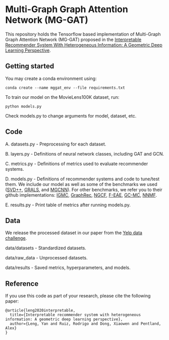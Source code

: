 # Multi-Graph Graph Attention Network (MG-GAT)

This repository holds the Tensorflow based implementation of Multi-Graph Graph Attention Network (MG-GAT) proposed in the 
[Interpretable Recommender System With Heterogeneous Information: A Geometric Deep Learning Perspective](http://dx.doi.org/10.2139/ssrn.3696092). 

## Getting started

You may create a conda environment using:
```
conda create --name mggat_env --file requirements.txt
```

To train our model on the MovieLens100K dataset, run:
```
python models.py
```
Check models.py to change arguments for model, dataset, etc.

## Code

A. datasets.py - Preprocessing for each dataset.

B. layers.py - Definitions of neural network classes, including GAT and GCN.

C. metrics.py - Definitions of metrics used to evaluate recommender systems.

D. models.py - Definitions of recommender systems and code to tune/test them. We include our model as well as some of the benchmarks we used ([SVD++](https://people.engr.tamu.edu/huangrh/Spring16/papers_course/matrix_factorization.pdf), [GRALS](https://arxiv.org/pdf/1908.09393v2.pdf), and [MGCNN](https://papers.nips.cc/paper/2017/file/2eace51d8f796d04991c831a07059758-Paper.pdf)). For other benchmarks, we refer you to their github implementations: [IGMC](https://github.com/muhanzhang/IGMC), [GraphRec](https://github.com/wenqifan03/GraphRec-WWW19), [NGCF](https://github.com/xiangwang1223/neural_graph_collaborative_filtering), [F-EAE](https://github.com/mravanba/deep_exchangeable_tensors), [GC-MC](https://github.com/riannevdberg/gc-mc), [NNMF](https://github.com/jstol/neural-net-matrix-factorization).

E. results.py - Print table of metrics after running models.py.

## Data
We release the processed dataset in our paper from the [Yelp data challenge](https://www.yelp.com/dataset). 

data/datasets - Standardized datasets.

data/raw_data - Unprocessed datasets.

data/results - Saved metrics, hyperparameters, and models.

## Reference
If you use this code as part of your research, please cite the following paper: 
```
@article{leng2020interpretable,
  title={Interpretable recommender system with heterogeneous information: A geometric deep learning perspective},
  author={Leng, Yan and Ruiz, Rodrigo and Dong, Xiaowen and Pentland, Alex}
}
```
